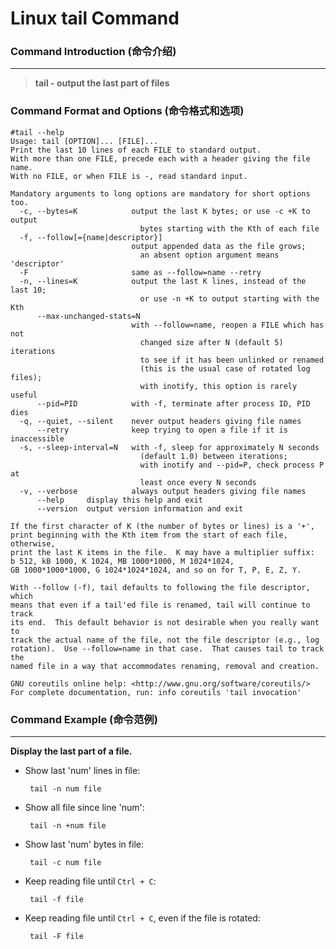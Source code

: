 # Linux tail Command
### Command Introduction (命令介绍)
-------------------
> **tail - output the last part of files**

### Command Format and Options (命令格式和选项)
```
#tail --help
Usage: tail [OPTION]... [FILE]...
Print the last 10 lines of each FILE to standard output.
With more than one FILE, precede each with a header giving the file name.
With no FILE, or when FILE is -, read standard input.

Mandatory arguments to long options are mandatory for short options too.
  -c, --bytes=K            output the last K bytes; or use -c +K to output
                             bytes starting with the Kth of each file
  -f, --follow[={name|descriptor}]
                           output appended data as the file grows;
                             an absent option argument means 'descriptor'
  -F                       same as --follow=name --retry
  -n, --lines=K            output the last K lines, instead of the last 10;
                             or use -n +K to output starting with the Kth
      --max-unchanged-stats=N
                           with --follow=name, reopen a FILE which has not
                             changed size after N (default 5) iterations
                             to see if it has been unlinked or renamed
                             (this is the usual case of rotated log files);
                             with inotify, this option is rarely useful
      --pid=PID            with -f, terminate after process ID, PID dies
  -q, --quiet, --silent    never output headers giving file names
      --retry              keep trying to open a file if it is inaccessible
  -s, --sleep-interval=N   with -f, sleep for approximately N seconds
                             (default 1.0) between iterations;
                             with inotify and --pid=P, check process P at
                             least once every N seconds
  -v, --verbose            always output headers giving file names
      --help     display this help and exit
      --version  output version information and exit

If the first character of K (the number of bytes or lines) is a '+',
print beginning with the Kth item from the start of each file, otherwise,
print the last K items in the file.  K may have a multiplier suffix:
b 512, kB 1000, K 1024, MB 1000*1000, M 1024*1024,
GB 1000*1000*1000, G 1024*1024*1024, and so on for T, P, E, Z, Y.

With --follow (-f), tail defaults to following the file descriptor, which
means that even if a tail'ed file is renamed, tail will continue to track
its end.  This default behavior is not desirable when you really want to
track the actual name of the file, not the file descriptor (e.g., log
rotation).  Use --follow=name in that case.  That causes tail to track the
named file in a way that accommodates renaming, removal and creation.

GNU coreutils online help: <http://www.gnu.org/software/coreutils/>
For complete documentation, run: info coreutils 'tail invocation'
```
### Command Example (命令范例)
-------------------
**Display the last part of a file.**

- Show last 'num' lines in file:

  ` tail -n num file`

- Show all file since line 'num':

  ` tail -n +num file`

- Show last 'num' bytes in file:

  ` tail -c num file`

- Keep reading file until `Ctrl + C`:

  ` tail -f file`

- Keep reading file until `Ctrl + C`, even if the file is rotated:

  ` tail -F file`
